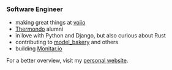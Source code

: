 ### Software Engineer

- making great things at [voiio](https://voiio.de/)
- [Thermondo](https://www.thermondo.de/) alumni
- in love with Python and Django, but also curious about Rust
- contributing to [model_bakery](https://github.com/model-bakers/model_bakery) and others
- building [Monitar.io](https://monitar.io/)


For a better overview, visit my [personal website](https://amureki.me/).
